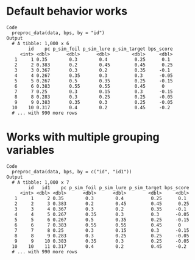 # Default behavior works

    Code
      preproc_data(data, bps, by = "id")
    Output
      # A tibble: 1,000 x 6
            id    pc p_sim_foil p_sim_lure p_sim_target bps_score
         <int> <dbl>      <dbl>      <dbl>        <dbl>     <dbl>
       1     1 0.35        0.3        0.4          0.25      0.1 
       2     2 0.383       0.2        0.45         0.45      0.25
       3     3 0.367       0.3        0.2          0.35     -0.1 
       4     4 0.267       0.35       0.3          0.3      -0.05
       5     5 0.267       0.5        0.35         0.25     -0.15
       6     6 0.383       0.55       0.55         0.45      0   
       7     7 0.25        0.3        0.15         0.3      -0.15
       8     8 0.283       0.3        0.25         0.25     -0.05
       9     9 0.383       0.35       0.3          0.25     -0.05
      10    10 0.317       0.4        0.2          0.45     -0.2 
      # ... with 990 more rows

# Works with multiple grouping variables

    Code
      preproc_data(data, bps, by = c("id", "id1"))
    Output
      # A tibble: 1,000 x 7
            id   id1    pc p_sim_foil p_sim_lure p_sim_target bps_score
         <int> <dbl> <dbl>      <dbl>      <dbl>        <dbl>     <dbl>
       1     1     2 0.35        0.3        0.4          0.25      0.1 
       2     2     3 0.383       0.2        0.45         0.45      0.25
       3     3     4 0.367       0.3        0.2          0.35     -0.1 
       4     4     5 0.267       0.35       0.3          0.3      -0.05
       5     5     6 0.267       0.5        0.35         0.25     -0.15
       6     6     7 0.383       0.55       0.55         0.45      0   
       7     7     8 0.25        0.3        0.15         0.3      -0.15
       8     8     9 0.283       0.3        0.25         0.25     -0.05
       9     9    10 0.383       0.35       0.3          0.25     -0.05
      10    10    11 0.317       0.4        0.2          0.45     -0.2 
      # ... with 990 more rows

